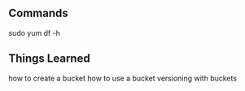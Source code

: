 ## Commands
sudo yum
df -h

## Things Learned
how to create a bucket
how to use a bucket
versioning with buckets
